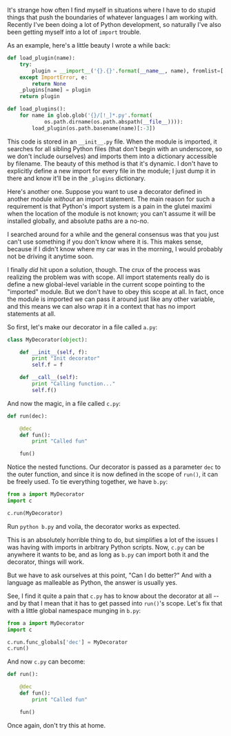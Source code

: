 <!--
layout: post
title: Python Antics
date: 2014-05-31 20:18:53 -0700
comments: true
categories: Python
-->

It's strange how often I find myself in situations where I have to do stupid things that push the boundaries of whatever languages I am working with. Recently I've been doing a lot of Python development, so naturally I've also been getting myself into a lot of `import` trouble.

<!-- more -->

As an example, here's a little beauty I wrote a while back:

```python
def load_plugin(name):
    try:
        plugin = __import__('{}.{}'.format(__name__, name), fromlist=['*'])
    except ImportError, e:
        return None
    _plugins[name] = plugin
    return plugin

def load_plugins():
    for name in glob.glob('{}/[!_]*.py'.format(
            os.path.dirname(os.path.abspath(__file__)))):
        load_plugin(os.path.basename(name)[:-3])
```

This code is stored in an `__init__.py` file. When the module is imported, it searches for all sibling Python files (that don't begin with an underscore, so we don't include ourselves) and imports them into a dictionary accessible by filename. The beauty of this method is that it's dynamic. I don't have to explicitly define a new import for every file in the module; I just dump it in there and know it'll be in the `_plugins` dictionary.

Here's another one. Suppose you want to use a decorator defined in another module *without* an import statement. The main reason for such a requirement is that Python's import system is a pain in the glutei maximi when the location of the module is not known; you can't assume it will be installed globally, and absolute paths are a no-no.

I searched around for a while and the general consensus was that you just can't use something if you don't know where it is. This makes sense, because if I didn't know where my car was in the morning, I would probably not be driving it anytime soon.

I finally *did* hit upon a solution, though. The crux of the process was realizing the problem was with scope. All import statements really do is define a new global-level variable in the current scope pointing to the "imported" module. But we don't have to obey this scope at all. In fact, once the module is imported we can pass it around just like any other variable, and this means we can also wrap it in a context that has no import statements at all.

So first, let's make our decorator in a file called `a.py`:

```python
class MyDecorator(object):

    def __init__(self, f):
        print "Init decorator"
        self.f = f

    def __call__(self):
        print "Calling function..."
        self.f()
```

And now the magic, in a file called `c.py`:

```python
def run(dec):

    @dec
    def fun():
        print "Called fun"

    fun()
```

Notice the nested functions. Our decorator is passed as a parameter `dec` to the outer function, and since it is now defined in the scope of `run()`, it can be freely used. To tie everything together, we have `b.py`:

```python
from a import MyDecorator
import c

c.run(MyDecorator)
```

Run `python b.py` and voila, the decorator works as expected.

This is an absolutely horrible thing to do, but simplifies a lot of the issues I was having with imports in arbitrary Python scripts. Now, `c.py` can be anywhere it wants to be, and as long as `b.py` can import both it and the decorator, things will work.

But we have to ask ourselves at this point, "Can I do better?" And with a language as malleable as Python, the answer is usually yes.

See, I find it quite a pain that `c.py` has to know about the decorator at all -- and by that I mean that it has to get passed into `run()`'s scope. Let's fix that with a little global namespace munging in `b.py`:

```python
from a import MyDecorator
import c

c.run.func_globals['dec'] = MyDecorator
c.run()
```

And now `c.py` can become:

```python
def run():

    @dec
    def fun():
        print "Called fun"

    fun()
```

Once again, don't try this at home.
